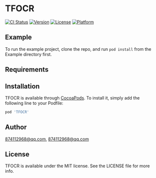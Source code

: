 # TFOCR

[![CI Status](https://img.shields.io/travis/874112968@qq.com/TFOCR.svg?style=flat)](https://travis-ci.org/874112968@qq.com/TFOCR)
[![Version](https://img.shields.io/cocoapods/v/TFOCR.svg?style=flat)](https://cocoapods.org/pods/TFOCR)
[![License](https://img.shields.io/cocoapods/l/TFOCR.svg?style=flat)](https://cocoapods.org/pods/TFOCR)
[![Platform](https://img.shields.io/cocoapods/p/TFOCR.svg?style=flat)](https://cocoapods.org/pods/TFOCR)

## Example

To run the example project, clone the repo, and run `pod install` from the Example directory first.

## Requirements

## Installation

TFOCR is available through [CocoaPods](https://cocoapods.org). To install
it, simply add the following line to your Podfile:

```ruby
pod 'TFOCR'
```

## Author

874112968@qq.com, 874112968@qq.com

## License

TFOCR is available under the MIT license. See the LICENSE file for more info.
